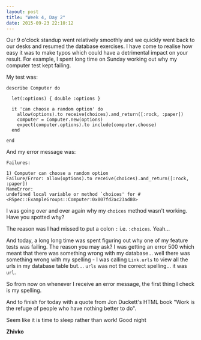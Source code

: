 ```yaml
---
layout: post
title: "Week 4, Day 2"
date: 2015-09-23 22:10:12
---
```

Our 9 o'clock standup went relatively smoothly and we quickly went back to our desks and resumed the database exercises. I have come to realise how easy it was to make typos which could have a detrimental impact on your result. For example, I spent long time on Sunday working out why my computer test kept failing.

My test was:


    describe Computer do

      let(:options) { double :options }

      it 'can choose a random option' do
        allow(options).to receive(choices).and_return([:rock, :paper])
        computer = Computer.new(options)
        expect(computer.options).to include(computer.choose)
      end

    end

And my error message was:

    Failures:

    1) Computer can choose a random option
    Failure/Error: allow(options).to receive(choices).and_return([:rock, :paper])
    NameError:
    undefined local variable or method `choices' for #<RSpec::ExampleGroups::Computer:0x007fd2ac23ad80>

I was going over and over again why my ```choices``` method wasn't working. Have you spotted why?

The reason was I had missed to put a colon ```:``` i.e. ```:choices```. Yeah...

And today, a long long time was spent figuring out why one of my feature tests was failing. The reason you may ask? I was getting an error 500 which meant that there was something wrong with my database... well there was something wrong with my spelling - I was calling ```Link.urls``` to view all the urls in my database table but.... ```urls``` was not the correct spelling... it was ```url```.

So from now on whenever I receive an error message, the first thing I check is my spelling.

And to finish for today with a quote from Jon Duckett's HTML book "Work is the refuge of people who have nothing better to do".

Seem like it is time to sleep rather than work! Good night

__Zhivko__
